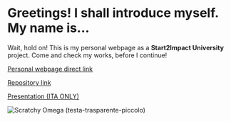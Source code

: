 # Greetings! I shall introduce myself. My name is…

Wait, hold on! This is my personal webpage as a **Start2Impact University** project. Come and check my works, before I continue!

[Personal webpage direct link](https://omegaer.github.io/)

[Repository link](https://github.com/OmegaER/omegaer.github.io.git)

[Presentation (ITA ONLY)](https://www.canva.com/design/DAGBLkneM90/MKyWvWSWqZRL8VC_JJVKiQ/view?utm_content=DAGBLkneM90&utm_campaign=designshare&utm_medium=link&utm_source=editor#1)

![Scratchy Omega (testa-trasparente-piccolo)](https://github.com/OmegaER/omegaer.github.io/assets/158183341/ad480392-cc5d-4f21-92c3-86d791d97b84)
